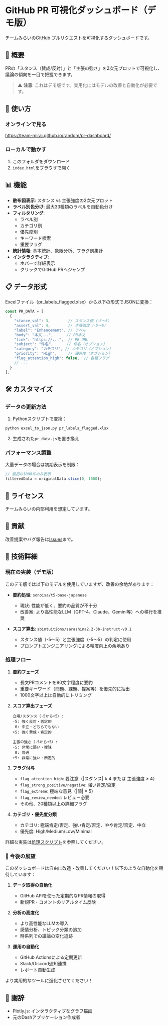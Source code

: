 # GitHub PR 可視化ダッシュボード（デモ版）

チームみらいのGitHub プルリクエストを可視化するダッシュボードです。

## 🎯 概要

PRの「スタンス（賛成/反対）」と「主張の強さ」を2次元プロットで可視化し、議論の傾向を一目で把握できます。

> ⚠️ **注意**: これはデモ版です。実用化にはモデルの改善と自動化が必要です。

## 🚀 使い方

### オンラインで見る
https://team-mirai.github.io/random/pr-dashboard/

### ローカルで動かす
1. このフォルダをダウンロード
2. `index.html`をブラウザで開く

## 📊 機能

- **散布図表示**: スタンス vs 主張強度の2次元プロット
- **ラベル別色分け**: 最大33種類のラベルを自動色分け
- **フィルタリング**:
  - ラベル別
  - カテゴリ別
  - 優先度別
  - キーワード検索
  - 重要フラグ
- **統計情報**: 基本統計、象限分析、フラグ別集計
- **インタラクティブ**: 
  - ホバーで詳細表示
  - クリックでGitHub PRへジャンプ

## 📋 データ形式

Excelファイル（pr_labels_flagged.xlsx）から以下の形式でJSONに変換：

```javascript
const PR_DATA = [
  {
    "stance_val": 3,        // スタンス値（-5〜5）
    "assert_val": 4,        // 主張強度（-5〜5）
    "label": "Enhancement", // ラベル
    "body": "本文...",      // PR本文
    "link": "https://...",  // PR URL
    "subject": "件名",      // 件名（オプション）
    "category": "カテゴリ", // カテゴリ（オプション）
    "priority": "High",     // 優先度（オプション）
    "flag_attention_high": false,  // 各種フラグ
    // ...
  }
];
```

## 🛠️ カスタマイズ

### データの更新方法

1. Pythonスクリプトで変換：
```python
python excel_to_json.py pr_labels_flagged.xlsx
```

2. 生成された`pr_data.js`を置き換え

### パフォーマンス調整

大量データの場合は初期表示を制限：
```javascript
// 最初の1000件のみ表示
filteredData = originalData.slice(0, 1000);
```

## 📄 ライセンス

チームみらいの内部利用を想定しています。

## 🤝 貢献

改善提案やバグ報告は[Issues](https://github.com/team-mirai/random/issues)まで。

## 🔧 技術詳細

### 現在の実装（デモ版）

このデモ版では以下のモデルを使用していますが、改善の余地があります：

- **要約処理**: `sonoisa/t5-base-japanese`
  - 現状: 性能が低く、要約の品質が不十分
  - 改善案: より高性能なLLM（GPT-4、Claude、Gemini等）への移行を推奨

- **スコア算出**: `sbintuitions/sarashina2.2-3b-instruct-v0.1`
  - スタンス値（-5〜5）と主張強度（-5〜5）の判定に使用
  - プロンプトエンジニアリングによる精度向上の余地あり

### 処理フロー

1. **要約フェーズ**
   - 長文PRコメントを80文字程度に要約
   - 重要キーワード（問題、課題、提案等）を優先的に抽出
   - 1000文字以上は自動的にトリミング

2. **スコア算出フェーズ**
   ```
   立場/スタンス（-5から+5）:
   -5: 強く反対・否定的
    0: 中立・どちらでもない
   +5: 強く賛成・肯定的
   
   主張の強さ（-5から+5）:
   -5: 非常に弱い・曖昧
    0: 普通
   +5: 非常に強い・断定的
   ```

3. **フラグ付与**
   - `flag_attention_high`: 要注意（|スタンス| ≥ 4 または 主張強度 ≥ 4）
   - `flag_strong_positive/negative`: 強い肯定/否定
   - `flag_extreme`: 極端な意見（|値| = 5）
   - `flag_review_needed`: レビュー必要
   - その他、20種類以上の詳細フラグ

4. **カテゴリ・優先度分類**
   - カテゴリ: 極端肯定/否定、強い肯定/否定、やや肯定/否定、中立
   - 優先度: High/Medium/Low/Minimal

詳細な実装は[処理スクリプト](process_script.py)を参照してください。

### 🚀 今後の展望

このダッシュボードは自由に改造・改善してください！以下のような自動化を期待しています：

1. **データ取得の自動化**
   - GitHub APIを使った定期的なPR情報の取得
   - 新規PR・コメントのリアルタイム反映

2. **分析の高度化**
   - より高性能なLLMの導入
   - 感情分析、トピック分類の追加
   - 時系列での議論の変化追跡

3. **運用の自動化**
   - GitHub Actionsによる定期更新
   - Slack/Discord通知連携
   - レポート自動生成

より実用的なツールに進化させてください！

## 🙏 謝辞

- Plotly.js: インタラクティブなグラフ描画
- 元のDashアプリケーション作成者
